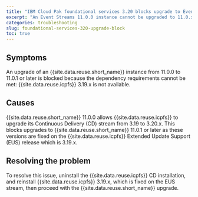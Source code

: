 ```yaml
---
title: "IBM Cloud Pak foundational services 3.20 blocks upgrade to Event Streams 11.0.x"
excerpt: "An Event Streams 11.0.0 instance cannot be upgraded to 11.0.x when IBM Cloud Pak foundational services has been upgraded to 3.20."
categories: troubleshooting
slug: foundational-services-320-upgrade-block
toc: true
---
```


## Symptoms

An upgrade of an {{site.data.reuse.short_name}} instance from 11.0.0 to 11.0.1 or later is blocked because the dependency requirements cannot be met: {{site.data.reuse.icpfs}} 3.19.x is not available.

## Causes

{{site.data.reuse.short_name}} 11.0.0 allows {{site.data.reuse.icpfs}} to upgrade its Continuous Delivery (CD) stream from 3.19 to 3.20.x. This blocks upgrades to {{site.data.reuse.short_name}} 11.0.1 or later as these versions are fixed on the {{site.data.reuse.icpfs}} Extended Update Support (EUS) release which is 3.19.x.

## Resolving the problem

To resolve this issue, uninstall the {{site.data.reuse.icpfs}} CD installation, and reinstall {{site.data.reuse.icpfs}} 3.19.x, which is fixed on the EUS stream, then proceed with the {{site.data.reuse.short_name}} upgrade.
